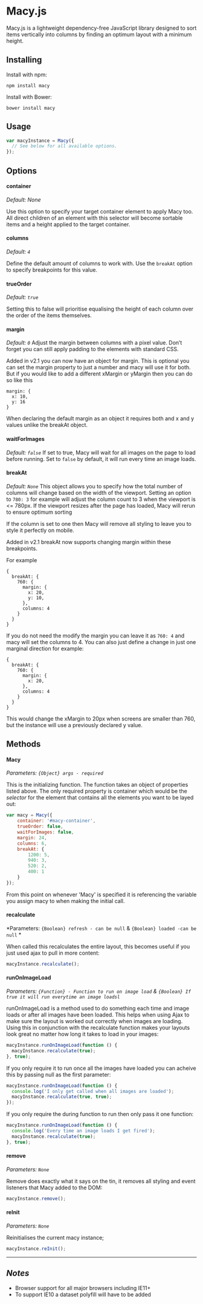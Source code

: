 # Macy.js
Macy.js is a lightweight dependency-free JavaScript library designed to sort items vertically into columns by finding an optimum layout with a minimum height.

## Installing
Install with npm:

```
npm install macy
```

Install with Bower:

```
bower install macy
```

## Usage
```javascript
var macyInstance = Macy({
  // See below for all available options.
});
```

## Options

#### **container**
*Default: None*

Use this option to specify your target container element to apply Macy too. All direct children of an element with this selector will become sortable items and a height applied to the target container.

#### **columns**
*Default: `4`*

Define the default amount of columns to work with. Use the `breakAt` option to specify breakpoints for this value.

#### **trueOrder**
*Default: `true`*

Setting this to false will prioritise equalising the height of each column over the order of the items themselves.

#### **margin**

*Default: `0`*
Adjust the margin between columns with a pixel value. Don’t forget you can still apply padding to the elements with standard CSS.

Added in v2.1 you can now have an object for margin. This is optional you can set the margin property to just a number and macy will use it for both. But if you would like to add a different xMargin or yMargin then you can do so like this

```
margin: {
  x: 10,
  y: 16  
}
```

When declaring the default margin as an object it requires both and x and y values unlike the breakAt object.

#### **waitForImages**

*Default: `false`*
If set to true, Macy will wait for all images on the page to load before running. Set to `false` by default, it will run every time an image loads.

#### **breakAt**

*Default: `None`*
This object allows you to specify how the total number of columns will change based on the width of the viewport. Setting an option to `780: 3` for example will adjust the column count to 3 when the viewport is <= 780px.
If the viewport resizes after the page has loaded, Macy will rerun to ensure optimum sorting

If the column is set to one then Macy will remove all styling to leave you to style it perfectly on mobile.

Added in v2.1 breakAt now supports changing margin within these breakpoints. 

For example 

```
{
  breakAt: {
    760: {
      margin: {
        x: 20,
        y: 10,
      },
      columns: 4
    }
  }
}
```

If you do not need the modify the margin you can leave it as `760: 4` and macy will set the columns to 4. You can also just define a change in just one marginal direction for example:

```
{
  breakAt: {
    760: {
      margin: {
        x: 20,
      },
      columns: 4
    }
  }
}
```

This would change the xMargin to 20px when screens are smaller than 760, but the instance will use a previously declared y value.

## Methods

#### **Macy**
*Parameters: `{Object} args - required`*

This is the initializing function. The function takes an object of properties listed above. The only required property is container which would be the *selector* for the element that contains all the elements you want to be layed out:

```javascript
var macy = Macy({
    container: '#macy-container',
    trueOrder: false,
    waitForImages: false,
    margin: 24,
    columns: 6,
    breakAt: {
        1200: 5,
        940: 3,
        520: 2,
        400: 1
    }
});
```

From this point on whenever 'Macy' is specified it is referencing the variable you assign macy to when making the initial call.

#### **recalculate**
*Parameters: `{Boolean} refresh - can be null` & `{Boolean} loaded -can be null` *

When called this recalculates the entire layout, this becomes useful if you just used ajax to pull in more content:

```javascript
macyInstance.recalculate();
```

#### **runOnImageLoad**

*Parameters: `{Function} - Function to run on image load` & `{Boolean} If true it will run everytime an image loadsl`*

runOnImageLoad is a method used to do something each time and image loads or after all images have been loaded. This helps when using Ajax to make sure the layout is worked out correctly when images are loading. Using this in conjunction with the recalculate function makes your layouts look great no matter how long it takes to load in your images:

```javascript
macyInstance.runOnImageLoad(function () {
  macyInstance.recalculate(true);
}, true);
```

If you only require it to run once all the images have loaded you can acheive this by passing null as the first parameter:

```javascript
macyInstance.runOnImageLoad(function () {
  console.log('I only get called when all images are loaded');
  macyInstance.recalculate(true, true);
});
```

If you only require the during function to run then only pass it one function:

```javascript
macyInstance.runOnImageLoad(function () {
  console.log('Every time an image loads I get fired');
  macyInstance.recalculate(true);
}, true);
```

#### **remove**
*Parameters: `None`*

Remove does exactly what it says on the tin, it removes all styling and event listeners that Macy added to the DOM:

```javascript
macyInstance.remove();
```

#### **reInit**
*Parameters: `None`*

Reinitialises the current macy instance;

```javascript
macyInstance.reInit();
```

---

## *Notes*
- Browser support for all major browsers including IE11+
- To support IE10 a dataset polyfill will have to be added
